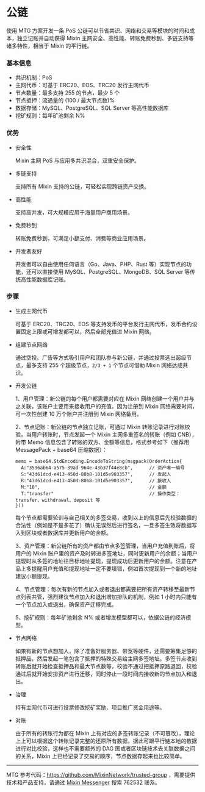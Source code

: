 # 公链

使用 MTG 方案开发一条 PoS 公链可以节省共识、网络和交易等模块的时间和成本，独立记账并自动获得 Mixin 主网安全、高性能、转账免费秒到、多链支持等诸多特性，相当于 Mixin 的平行链。

### 基本信息

- 共识机制：PoS
- 主网代币：可基于 ERC20、EOS、TRC20 发行主网代币
- 节点数量：最多支持 255 的节点，最少 5 个
- 节点抵押：流通量的 (100 / 最大节点数)%
- 数据存储：MySQL、PostgreSQL、SQL Server 等高性能数据库
- 挖矿规则：每年矿池剩余 N%

### 优势

- 安全性

  Mixin 主网 PoS 与应用多共识混合，双重安全保护。

- 多链支持

  支持所有 Mixin 支持的公链，可轻松实现跨链资产交换。

- 高性能

  支持高并发，可大规模应用于海量用户商用场景。

- 免费秒到

  转账免费秒到，可满足小额支付、消费等商业应用场景。

- 开发者友好

  开发者可以自由使用任何语言（Go、Java、PHP、Rust 等）实现节点的功能，还可以直接使用 MySQL、PostgreSQL、MongoDB、SQL Server 等传统高性能数据库记账。

### 步骤

- 生成主网代币

  可基于 ERC20、TRC20、EOS 等支持发币的平台发行主网代币，发币合约设置固定上限或可增发都可以，然后全部充值进 Mixin 网络。

- 组建节点网络

  通过空投、广告等方式吸引用户和团队参与新公链，并通过投票选出超级节点，最多支持 255 个超级节点，`2/3 + 1` 个节点可借助 Mixin 网络达成共识。

- 开发公链

  1、用户管理：新公链的每个用户都需要对应在 Mixin 网络创建一个用户并与之关联，该账户主要用来接收用户的充值。因为注册到 Mixin 网络需要时间，可一次性创建 10 万个账户并注册到 Mixin 网络备用。

  2、节点记账：新公链的节点独立记账，可通过 Mixin 转账记录进行对账校验。当用户转账时，节点发起一个 Mixin 主网多重签名的转账（例如 CNB），附带 Memo 信息包含了转账的双方、金额等信息，格式参考如下（推荐用 MessagePack + base64 压缩数据）：
  ```golang
  memo = base64.StdEncoding.EncodeToString(msgpack(OrderAction{
    A:"3596ab64-a575-39ad-964e-43b37f44e8cb",      // 资产唯一编号
    S:"43d61dcd-e413-450d-80b8-101d5e903357",      // 发起人
    R:"43d61dcd-e413-450d-80b8-101d5e903357",      // 接收人
    M:"10",                                        // 金额
    T:"transfer"                                   // 操作类型：transfer、withdrawal、deposit 等
  }))
  ```
  每个节点都需要轮训与自己相关的多签交易，收到以上的信息后先校验数据的合法性（例如是不是多花了）确认无误然后进行签名，一旦多签生效将数据写入到区块或者数据库并更新用户的余额。

  3、资产管理：新公链所有的资产都由节点多签管理，当用户充值到账后，将用户的 Mixin 账户里的资产及时转进多签地址，同时更新用户的余额；当用户提现时从多签的地址往目标地址提现，提现成功后更新用户的余额。注意在产品上多提醒用户充值和提现地址一定不要填错，例如首次提现到一个新的地址建议小额提现。

  4、节点管理：每次有新的节点加入或者退出都需要把所有资产转移至最新节点列表共管，强烈建议节点加入和退出增加排队的机制，例如 1 小时内只能有一个节点加入或退出，确保资产迁移完成。

  5、挖矿规则：每年矿池剩余 N% 或者增发模型都可以，依据公链的经济模型。

- 节点网络

  如果有新的节点想加入，除了准备好服务器、带宽等硬件，还需要筹集足够的抵押品，然后发起一笔包含了抵押的特殊交易给主网多签地址。多签节点收到转账后就开始检查抵押品和最大节点数等，校验不通过把抵押原路退回，校验通过后就开始安排资产进行迁移，同时停止一段时间内接收新的节点加入和退出。

- 治理

  持有主网代币可进行投票修改挖矿奖励、项目推广资金用途等。

- 对账

  由于所有的转账行为都在 Mixin 上有对应的多签转账记录（不可篡改），理论上上可以根据这个转账记录完整的还原所有数据，据此可跟平行链本地的数据进行对比校验，这样也不需要额外的 DAG 图或者区块链技术去关联数据之间的关系，Mixin 上已经记录了交易的顺序，节点数据存起来也比较简单。

---
MTG 参考代码：https://github.com/MixinNetwork/trusted-group ，需要提供技术和产品支持，请通过 [Mixin Messenger](https://w3c.group/c/1609251387450619) 搜索 762532 联系。